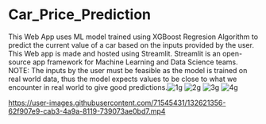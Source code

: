 # Car_Price_Prediction
This Web App uses ML model trained using XGBoost Regresion Algorithm to predict the current value of a car based on the inputs provided by the user. <br>
This Web app is made and hosted using Streamlit. Streamlit is an open-source app framework for Machine Learning and Data Science teams. <br>
NOTE: The inputs by the user must be feasible as the model is trained on real world data, thus the model expects values to be close to what we encounter in real world to give good predictions.![1g](https://user-images.githubusercontent.com/71545431/132621223-96df087b-c47c-42be-9a37-8b91c722ef11.JPG)
![2g](https://user-images.githubusercontent.com/71545431/132621229-21a7402e-025d-46dc-9eb5-ac0c15debacf.JPG)
![3g](https://user-images.githubusercontent.com/71545431/132621230-e80c984c-f26a-4bd2-a8ee-0fb7c8cdbd87.JPG)
![4g](https://user-images.githubusercontent.com/71545431/132621232-48d716bc-2d30-4db9-b2b0-7a283c7af605.JPG)


https://user-images.githubusercontent.com/71545431/132621356-62f907e9-cab3-4a9a-8119-739073ae0bd7.mp4



